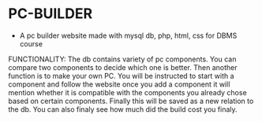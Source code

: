 # PC-BUILDER

- A pc builder website made with mysql db, php, html, css for DBMS course

FUNCTIONALITY:
  The db contains variety of pc components. You can compare two components to decide which one is better. Then another function is to make your own PC. You will be instructed to start with a component and follow the website once you add a component it will mention whether it is compatible with the components you already chose based on certain components. Finally this will be saved as a new relation to the db. You can also finaly see how much did the build cost you finaly.  
